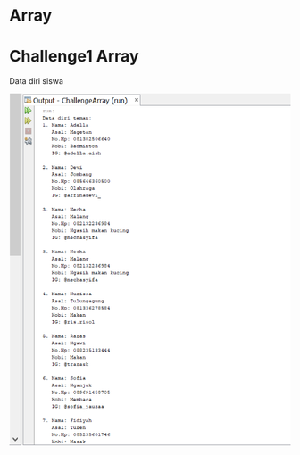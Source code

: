 # Array
# Challenge1 Array
Data diri siswa 

![Alt Text](https://github.com/inamyrpl28/Array/blob/master/data.PNG)
